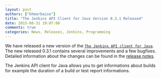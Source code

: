 ```yaml
---
layout: post
authors: ["khmarbaise"]
title: "The Jenkins API Client for Java Version 0.3.1 Released"
date: 2015-08-31 19:07:00
comments: true
categories: News, Releases, Jenkins, Programming
---
```

We have released a new version of the [`The Jenkins API client for Java`][1].
The new released 0.3.1 contains several improvements and a few bugfixes.
Detailed information about the changes can be found in the [release notes][release-notes].

The Jenkins API client for Java allows you to get informations about builds for example
the duration of a build or test report informations.

[1]: https://github.com/RisingOak/jenkins-client
[release-notes]: https://github.com/RisingOak/jenkins-client/blob/master/ReleaseNotes.md
